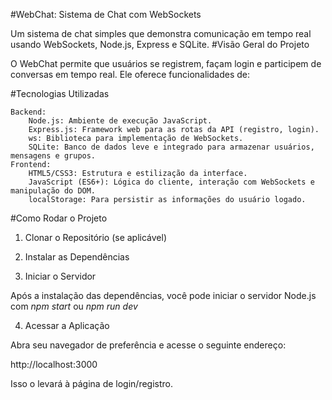 #WebChat: Sistema de Chat com WebSockets

Um sistema de chat simples que demonstra comunicação em tempo real usando WebSockets, Node.js, Express e SQLite.
#Visão Geral do Projeto

O WebChat permite que usuários se registrem, façam login e participem de conversas em tempo real. Ele oferece funcionalidades de:

#Tecnologias Utilizadas

    Backend:
        Node.js: Ambiente de execução JavaScript.
        Express.js: Framework web para as rotas da API (registro, login).
        ws: Biblioteca para implementação de WebSockets.
        SQLite: Banco de dados leve e integrado para armazenar usuários, mensagens e grupos.
    Frontend:
        HTML5/CSS3: Estrutura e estilização da interface.
        JavaScript (ES6+): Lógica do cliente, interação com WebSockets e manipulação do DOM.
        localStorage: Para persistir as informações do usuário logado.

#Como Rodar o Projeto

1. Clonar o Repositório (se aplicável)

2. Instalar as Dependências

3. Iniciar o Servidor

Após a instalação das dependências, você pode iniciar o servidor Node.js com *npm start* ou *npm run dev*

4. Acessar a Aplicação

Abra seu navegador de preferência e acesse o seguinte endereço:

http://localhost:3000

Isso o levará à página de login/registro.
